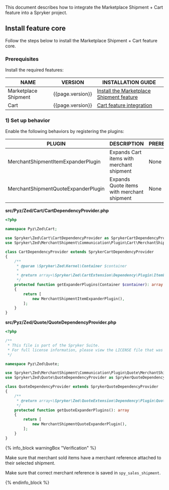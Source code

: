 This document describes how to integrate the Marketplace Shipment + Cart feature into a Spryker project.

## Install feature core

Follow the steps below to install the Marketplace Shipment + Cart feature core.

### Prerequisites

Install the required features:

| NAME | VERSION | INSTALLATION GUIDE |
|-|-|-|
| Marketplace Shipment | {{page.version}} | [Install the Marketplace Shipment feature](/docs/pbc/all/carrier-management/{{page.version}}/marketplace/install-features/install-marketplace-shipment-feature.html) |
| Cart | {{page.version}} | [Cart feature integration](/docs/pbc/all/cart-and-checkout/{{page.version}}/base-shop/install-and-upgrade/install-features/install-the-cart-feature.html) |

### 1) Set up behavior

Enable the following behaviors by registering the plugins:

| PLUGIN | DESCRIPTION | PREREQUISITES | NAMESPACE |
|-|-|-|-|
| MerchantShipmentItemExpanderPlugin | Expands Cart items with merchant shipment | None | Spryker\Zed\MerchantShipment\Communication\Plugin\Cart |
| MerchantShipmentQuoteExpanderPlugin | Expands Quote items with merchant shipment | None | Spryker\Zed\MerchantShipment\Communication\Plugin\Quote |

**src/Pyz/Zed/Cart/CartDependencyProvider.php**

```php
<?php

namespace Pyz\Zed\Cart;

use Spryker\Zed\Cart\CartDependencyProvider as SprykerCartDependencyProvider;
use Spryker\Zed\MerchantShipment\Communication\Plugin\Cart\MerchantShipmentItemExpanderPlugin;

class CartDependencyProvider extends SprykerCartDependencyProvider
{
    /**
     * @param \Spryker\Zed\Kernel\Container $container
     *
     * @return array<\Spryker\Zed\CartExtension\Dependency\Plugin\ItemExpanderPluginInterface>
     */
    protected function getExpanderPlugins(Container $container): array
    {
        return [
            new MerchantShipmentItemExpanderPlugin(),
        ];
    }
}
```

**src/Pyz/Zed/Quote/QuoteDependencyProvider.php**

```php
<?php

/**
 * This file is part of the Spryker Suite.
 * For full license information, please view the LICENSE file that was distributed with this source code.
 */

namespace Pyz\Zed\Quote;

use Spryker\Zed\MerchantShipment\Communication\Plugin\Quote\MerchantShipmentQuoteExpanderPlugin;
use Spryker\Zed\Quote\QuoteDependencyProvider as SprykerQuoteDependencyProvider;

class QuoteDependencyProvider extends SprykerQuoteDependencyProvider
{
    /**
     * @return array<\Spryker\Zed\QuoteExtension\Dependency\Plugin\QuoteExpanderPluginInterface>
     */
    protected function getQuoteExpanderPlugins(): array
    {
        return [
            new MerchantShipmentQuoteExpanderPlugin(),
        ];
    }
}
```

{% info_block warningBox "Verification" %}

Make sure that merchant sold items have a merchant reference attached to their selected shipment.

Make sure that correct merchant reference is saved in `spy_sales_shipment`.

{% endinfo_block %}
